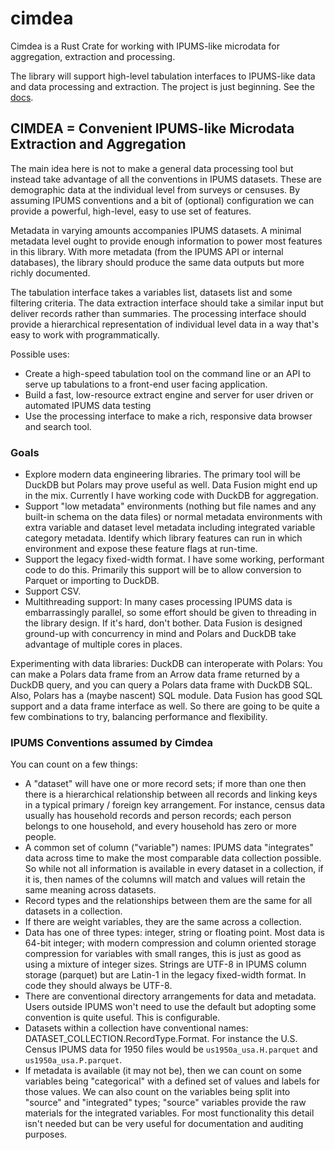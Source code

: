 # cimdea

Cimdea is a Rust Crate for working with IPUMS-like microdata for aggregation, extraction and processing.

The library will support high-level tabulation interfaces to IPUMS-like data and data processing and extraction.  The project is just beginning. See the [docs](https://ccdavis.github.io/cimdea/doc/cimdea/index.html).

## CIMDEA = Convenient IPUMS-like Microdata Extraction and Aggregation

The main idea here is not to make a general data processing tool but instead take advantage of all the conventions in IPUMS datasets. These are demographic data at the individual level from surveys or censuses. By assuming IPUMS conventions and a bit of (optional) configuration we can provide a powerful, high-level, easy to use set of features.

Metadata in varying amounts accompanies IPUMS datasets. A minimal metadata level ought to provide enough information to power most features in this library. With more metadata (from the IPUMS API or internal databases), the library should produce the same data outputs but more richly documented.

The tabulation interface takes a variables list, datasets list and some filtering criteria. The data extraction interface should take a similar input but deliver records rather than summaries. The processing interface should provide a hierarchical representation of individual level data in a way that's easy to work with programmatically.

Possible uses: 
* Create a high-speed tabulation tool on the command line or an API to serve up tabulations to a front-end user facing application.
* Build a fast, low-resource extract engine and server for user driven or automated IPUMS data testing 
* Use the processing interface to make a rich, responsive data browser and search tool.


### Goals

* Explore modern data engineering libraries. The primary tool will be DuckDB but Polars may prove useful as well. Data Fusion might end up in the mix. Currently I have working code with DuckDB for aggregation.
* Support "low metadata" environments (nothing but file names and any built-in schema on the data files) or normal metadata environments with extra variable and dataset level metadata including integrated variable category metadata. Identify which library features can run in which environment and expose these feature flags at run-time.
* Support the legacy fixed-width format. I have some working, performant code to do this. Primarily this support will be to allow conversion to Parquet or importing to DuckDB.
* Support CSV.
* Multithreading support: In many cases processing IPUMS data is embarrassingly parallel, so some effort should be given to threading in the library design. If it's hard, don't bother. Data Fusion is designed ground-up with concurrency in mind and Polars and DuckDB take advantage of multiple cores in places.

Experimenting with data libraries: DuckDB can interoperate with Polars: You can make a Polars data frame from an Arrow data frame returned by a DuckDB query, and you can query a Polars data frame with DuckDB SQL. Also, Polars has a (maybe nascent) SQL module. Data Fusion has good SQL support and a data frame interface as well. So there are going to be quite a few combinations to try, balancing performance and flexibility.

### IPUMS Conventions assumed by Cimdea

You can count on a few things:

* A "dataset" will have one or more record sets; if more than one then there is a hierarchical relationship between all records and linking keys in a typical primary / foreign key arrangement. For instance, census data usually has household records and person records; each person belongs to one household, and every household has zero or more people.
* A common set of column ("variable") names: IPUMS data "integrates" data across time to make the most comparable data collection possible. So while not all information is available in every dataset in a collection, if it is, then names of the columns will match and values will retain the same meaning across datasets.
* Record types and the relationships between them are the same for all datasets in a collection.
* If there are weight variables, they are the same across a collection.
* Data has one of three types: integer, string or floating point. Most data is 64-bit integer; with modern compression and column oriented storage compression for variables with small ranges, this is just as good as using a mixture of integer sizes. Strings are UTF-8 in IPUMS column storage (parquet) but are Latin-1 in the legacy fixed-width format. In code they should always be UTF-8.
* There are conventional directory arrangements for data and metadata. Users outside IPUMS won't need to use the default but adopting some convention is quite useful. This is configurable.
* Datasets within a collection have conventional names: DATASET_COLLECTION.RecordType.Format. For instance the U.S. Census IPUMS data for 1950 files would be `us1950a_usa.H.parquet` and `us1950a_usa.P.parquet`.
* If metadata is available (it may not be), then we can count on some variables being "categorical" with a defined set of values and labels for those values. We can also count on the variables being split into "source" and "integrated" types; "source" variables provide the raw materials for the integrated variables. For most functionality this detail isn't needed but can be very useful for documentation and auditing purposes.
